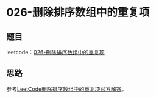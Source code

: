 # 026-删除排序数组中的重复项

## 题目

leetcode：[026-删除排序数组中的重复项](https://leetcode-cn.com/problems/remove-duplicates-from-sorted-array/)


## 思路
参考[LeetCode删除排序数组中的重复项官方解答](https://leetcode-cn.com/problems/remove-duplicates-from-sorted-array/solution/)。
